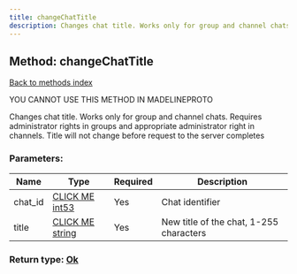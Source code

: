 ```yaml
---
title: changeChatTitle
description: Changes chat title. Works only for group and channel chats. Requires administrator rights in groups and appropriate administrator right in channels. Title will not change before request to the server completes
---
```

## Method: changeChatTitle  
[Back to methods index](index.md)


YOU CANNOT USE THIS METHOD IN MADELINEPROTO


Changes chat title. Works only for group and channel chats. Requires administrator rights in groups and appropriate administrator right in channels. Title will not change before request to the server completes

### Parameters:

| Name     |    Type       | Required | Description |
|----------|---------------|----------|-------------|
|chat\_id|[CLICK ME int53](../types/int53.md) | Yes|Chat identifier|
|title|[CLICK ME string](../types/string.md) | Yes|New title of the chat, 1-255 characters|


### Return type: [Ok](../types/Ok.md)

